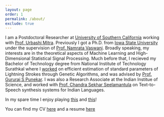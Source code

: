 ```yaml
---
layout: page
order: 1
permalink: /about/
exclude: true
---
```


I am a Postdoctoral Researcher at [University of Southern California](https://minghsiehece.usc.edu) working with [Prof. Urbashi Mitra](https://ee.usc.edu/~ubli/ubli.html). Previously I got a Ph.D. from  [Iowa State University](http://www.iastate.edu/) under the supervision of [Prof. Namrata Vaswani](http://www.ece.iastate.edu/~namrata/). Broadly speaking, my interests are in the theoretical aspects of Machine Learning and High-Dimensional Statistical Signal Processing. Much before that, I recieved my Bachelor of Technology degree from National Institute of Technology Surathkal where I [worked](/BtechPaper.pdf) on efficient estimation of standard parameters of Lightning Strokes through Genetic Algorithms, and was advised by [Prof. Gururaj S Punekar](http://www.eee.nitk.ac.in/professor/GSP). I was also a Research Associate at the Indian Institue of Science, and worked with [Prof. Chandra Sekhar Seelamantula](https://sites.google.com/site/chandrasekharseelamantula/) on Text-to-Speech synthesis systems for Indian Languages. 

In my spare time I enjoy playing [this](https://en.wikipedia.org/wiki/Contract_bridge) and [this](https://en.wikipedia.org/wiki/Table_tennis)!

You can find my CV [here](/cv_pn.pdf) and a resume [here](/resume_pn.pdf)
